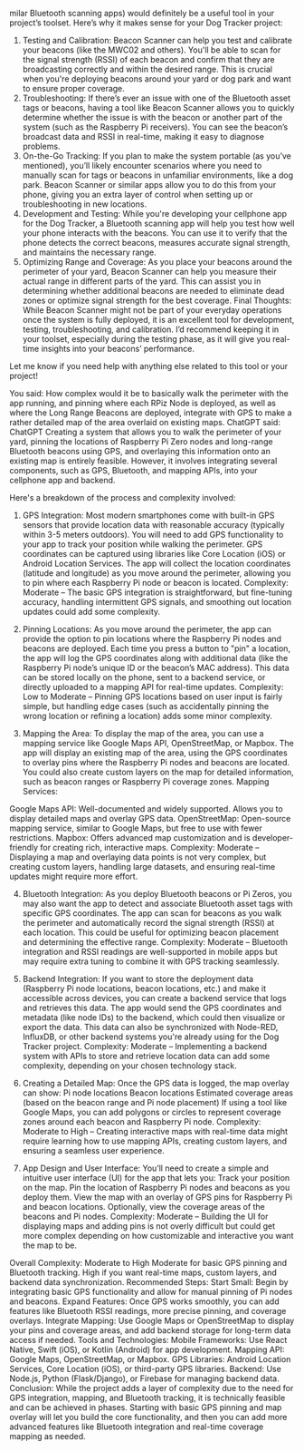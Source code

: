 milar Bluetooth scanning apps) would definitely be a useful tool in your project’s toolset. Here’s why it makes sense for your Dog Tracker project:

1. Testing and Calibration:
Beacon Scanner can help you test and calibrate your beacons (like the MWC02 and others). You'll be able to scan for the signal strength (RSSI) of each beacon and confirm that they are broadcasting correctly and within the desired range. This is crucial when you're deploying beacons around your yard or dog park and want to ensure proper coverage.
2. Troubleshooting:
If there’s ever an issue with one of the Bluetooth asset tags or beacons, having a tool like Beacon Scanner allows you to quickly determine whether the issue is with the beacon or another part of the system (such as the Raspberry Pi receivers). You can see the beacon’s broadcast data and RSSI in real-time, making it easy to diagnose problems.
3. On-the-Go Tracking:
If you plan to make the system portable (as you’ve mentioned), you’ll likely encounter scenarios where you need to manually scan for tags or beacons in unfamiliar environments, like a dog park. Beacon Scanner or similar apps allow you to do this from your phone, giving you an extra layer of control when setting up or troubleshooting in new locations.
4. Development and Testing:
While you're developing your cellphone app for the Dog Tracker, a Bluetooth scanning app will help you test how well your phone interacts with the beacons. You can use it to verify that the phone detects the correct beacons, measures accurate signal strength, and maintains the necessary range.
5. Optimizing Range and Coverage:
As you place your beacons around the perimeter of your yard, Beacon Scanner can help you measure their actual range in different parts of the yard. This can assist you in determining whether additional beacons are needed to eliminate dead zones or optimize signal strength for the best coverage.
Final Thoughts:
While Beacon Scanner might not be part of your everyday operations once the system is fully deployed, it is an excellent tool for development, testing, troubleshooting, and calibration. I’d recommend keeping it in your toolset, especially during the testing phase, as it will give you real-time insights into your beacons’ performance.

Let me know if you need help with anything else related to this tool or your project!






You said:
How complex would it be to basically walk the perimeter with the app running, and pinning where each RPiz Node is deployed, as well as where the Long Range Beacons are deployed, integrate with GPS to make a rather detailed map of the area overlaid on existing maps. 
ChatGPT said:
ChatGPT
Creating a system that allows you to walk the perimeter of your yard, pinning the locations of Raspberry Pi Zero nodes and long-range Bluetooth beacons using GPS, and overlaying this information onto an existing map is entirely feasible. However, it involves integrating several components, such as GPS, Bluetooth, and mapping APIs, into your cellphone app and backend.

Here's a breakdown of the process and complexity involved:

1. GPS Integration:
Most modern smartphones come with built-in GPS sensors that provide location data with reasonable accuracy (typically within 3-5 meters outdoors).
You will need to add GPS functionality to your app to track your position while walking the perimeter.
GPS coordinates can be captured using libraries like Core Location (iOS) or Android Location Services. The app will collect the location coordinates (latitude and longitude) as you move around the perimeter, allowing you to pin where each Raspberry Pi node or beacon is located.
Complexity: Moderate – The basic GPS integration is straightforward, but fine-tuning accuracy, handling intermittent GPS signals, and smoothing out location updates could add some complexity.

2. Pinning Locations:
As you move around the perimeter, the app can provide the option to pin locations where the Raspberry Pi nodes and beacons are deployed.
Each time you press a button to "pin" a location, the app will log the GPS coordinates along with additional data (like the Raspberry Pi node’s unique ID or the beacon’s MAC address).
This data can be stored locally on the phone, sent to a backend service, or directly uploaded to a mapping API for real-time updates.
Complexity: Low to Moderate – Pinning GPS locations based on user input is fairly simple, but handling edge cases (such as accidentally pinning the wrong location or refining a location) adds some minor complexity.

3. Mapping the Area:
To display the map of the area, you can use a mapping service like Google Maps API, OpenStreetMap, or Mapbox.
The app will display an existing map of the area, using the GPS coordinates to overlay pins where the Raspberry Pi nodes and beacons are located.
You could also create custom layers on the map for detailed information, such as beacon ranges or Raspberry Pi coverage zones.
Mapping Services:

Google Maps API: Well-documented and widely supported. Allows you to display detailed maps and overlay GPS data.
OpenStreetMap: Open-source mapping service, similar to Google Maps, but free to use with fewer restrictions.
Mapbox: Offers advanced map customization and is developer-friendly for creating rich, interactive maps.
Complexity: Moderate – Displaying a map and overlaying data points is not very complex, but creating custom layers, handling large datasets, and ensuring real-time updates might require more effort.

4. Bluetooth Integration:
As you deploy Bluetooth beacons or Pi Zeros, you may also want the app to detect and associate Bluetooth asset tags with specific GPS coordinates.
The app can scan for beacons as you walk the perimeter and automatically record the signal strength (RSSI) at each location. This could be useful for optimizing beacon placement and determining the effective range.
Complexity: Moderate – Bluetooth integration and RSSI readings are well-supported in mobile apps but may require extra tuning to combine it with GPS tracking seamlessly.

5. Backend Integration:
If you want to store the deployment data (Raspberry Pi node locations, beacon locations, etc.) and make it accessible across devices, you can create a backend service that logs and retrieves this data.
The app would send the GPS coordinates and metadata (like node IDs) to the backend, which could then visualize or export the data.
This data can also be synchronized with Node-RED, InfluxDB, or other backend systems you're already using for the Dog Tracker project.
Complexity: Moderate – Implementing a backend system with APIs to store and retrieve location data can add some complexity, depending on your chosen technology stack.

6. Creating a Detailed Map:
Once the GPS data is logged, the map overlay can show:
Pi node locations
Beacon locations
Estimated coverage areas (based on the beacon range and Pi node placement)
If using a tool like Google Maps, you can add polygons or circles to represent coverage zones around each beacon and Raspberry Pi node.
Complexity: Moderate to High – Creating interactive maps with real-time data might require learning how to use mapping APIs, creating custom layers, and ensuring a seamless user experience.

7. App Design and User Interface:
You’ll need to create a simple and intuitive user interface (UI) for the app that lets you:
Track your position on the map.
Pin the location of Raspberry Pi nodes and beacons as you deploy them.
View the map with an overlay of GPS pins for Raspberry Pi and beacon locations.
Optionally, view the coverage areas of the beacons and Pi nodes.
Complexity: Moderate – Building the UI for displaying maps and adding pins is not overly difficult but could get more complex depending on how customizable and interactive you want the map to be.

Overall Complexity: Moderate to High
Moderate for basic GPS pinning and Bluetooth tracking.
High if you want real-time maps, custom layers, and backend data synchronization.
Recommended Steps:
Start Small: Begin by integrating basic GPS functionality and allow for manual pinning of Pi nodes and beacons.
Expand Features: Once GPS works smoothly, you can add features like Bluetooth RSSI readings, more precise pinning, and coverage overlays.
Integrate Mapping: Use Google Maps or OpenStreetMap to display your pins and coverage areas, and add backend storage for long-term data access if needed.
Tools and Technologies:
Mobile Frameworks: Use React Native, Swift (iOS), or Kotlin (Android) for app development.
Mapping API: Google Maps, OpenStreetMap, or Mapbox.
GPS Libraries: Android Location Services, Core Location (iOS), or third-party GPS libraries.
Backend: Use Node.js, Python (Flask/Django), or Firebase for managing backend data.
Conclusion:
While the project adds a layer of complexity due to the need for GPS integration, mapping, and Bluetooth tracking, it is technically feasible and can be achieved in phases. Starting with basic GPS pinning and map overlay will let you build the core functionality, and then you can add more advanced features like Bluetooth integration and real-time coverage mapping as needed.
